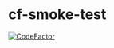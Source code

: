 # cf-smoke-test         
[![CodeFactor](https://www.codefactor.io/repository/github/cordis-dev/cf-smoke-test/badge)](https://www.codefactor.io/repository/github/cordis-dev/cf-smoke-test)
